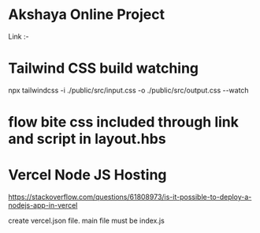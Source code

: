 # Akshaya Online Project

Link :- 

# Tailwind CSS build watching 

npx tailwindcss -i ./public/src/input.css -o ./public/src/output.css --watch

# flow bite css included through link and script in layout.hbs

# Vercel Node JS Hosting

https://stackoverflow.com/questions/61808973/is-it-possible-to-deploy-a-nodejs-app-in-vercel

create vercel.json file.
main file must  be index.js